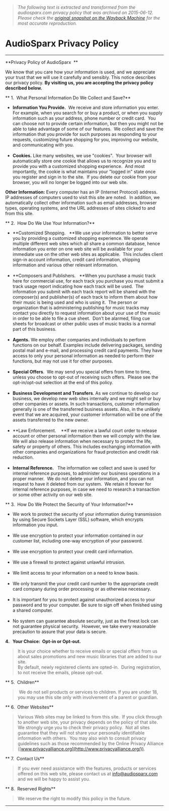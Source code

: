 > *The following text is extracted and transformed from the audiosparx.com privacy policy that was archived on 2015-06-12. Please check the [original snapshot on the Wayback Machine](https://web.archive.org/web/20150612214243id_/http%3A//www.audiosparx.com/sa/legal/privacy_policy.cfm) for the most accurate reproduction.*

# AudioSparx Privacy Policy

---  
  
**Privacy Policy of AudioSparx  **

We know that you care how your information is used, and we appreciate your trust that we will use it carefully and sensibly. This notice describes our privacy policy. **By visiting us, you are accepting the privacy policy described below.**

** 1.  What Personal Information Do We Collect and Save?**

  * **Information You Provide.**  We receive and store information you enter.  For example, when you search for or buy a product, or when you supply information such as your address, phone number or credit card.  You can choose not to provide certain information, but then you might not be able to take advantage of some of our features.  We collect and save the information that you provide for such purposes as responding to your requests, customizing future shopping for you, improving our website, and communicating with you.    
 
  * **Cookies.** Like many websites, we use "cookies".  Your browser will automatically store one cookie that allows us to recognize you and to provide you with a customized shopping experience.  And most importantly, the cookie is what maintains your "logged in" state once you register and sign in to the site.  If you delete our cookie from your browser, you will no longer be logged into our web site.

**Other Information:** Every computer has an IP (Internet Protocol) address.  IP addresses of computers used to visit this site are noted.  In addition, we automatically collect other information such as email addresses, browser types, operating systems, and the URL addresses of sites clicked to and from this site. 




** 2.  How Do We Use Your Information?**

  * **Customized Shopping.   **We use your information to better serve you by providing a customized shopping experience. We operate multiple different web sites which all share a common database, hence information you enter on one web site will be available for your immediate use on the other web sites as applicable.  This includes client sign-in account information, credit card information, shipping information and various other relevant information.    
 
  * **Composers and Publishers.   **When you purchase a music track here for commercial use, for each track you purchase you must submit a track usage report indicating how each track will be used.  The information you submit with each track report will be shared with the composer(s) and publisher(s) of each track to inform them about how their music is being used and who is using it.  The person or organization that is administering publishing for music tracks may contact you directly to request information about your use of the music in order to be able to file a cue sheet.  Don't be alarmed, filing cue sheets for broadcast or other public uses of music tracks is a normal part of this business.   
 
  * **Agents.** We employ other companies and individuals to perform functions on our behalf. Examples include delivering packages, sending postal mail and e-mail, and processing credit card payments. They have access to only your personal information as needed to perform their functions, but may not use it for other purposes.   
 
  * **Special Offers**.  We may send you special offers from time to time, unless you choose to opt-out of receiving such offers.  Please see the opt-in/opt-out selection at the end of this policy.    
 
  * **Business Development and Transfers**. As we continue to develop our business, we develop new web sites internally and we might sell or buy other companies or assets. In such transactions, customer information generally is one of the transferred business assets. Also, in the unlikely event that we are acquired, your customer information will be one of the assets transferred to the new owner.  
 
  * **Law Enforcement.    **If we receive a lawful court order to release account or other personal information then we will comply with the law.  We will also release information when necessary to protect the life, safety or property of others. This includes exchanging information with other companies and organizations for fraud protection and credit risk reduction.   
 
  * **Internal Reference.**   The information we collect and save is used for internal reference purposes, to administer our business operations in a proper manner.  We do not delete your information, and you can not request to have it deleted from our system.  We retain it forever for internal reference purposes, in case we need to research a transaction or some other activity on our web site.



** 3.  How Do We Protect the Security of Your Information?**

  * We work to protect the security of your information during transmission by using Secure Sockets Layer (SSL) software, which encrypts information you input.   
 
  * We use encryption to protect your information contained in our customer list, including one-way encryption of your password.   
 
  * We use encryption to protect your credit card information.  
 
  * We use a firewall to protect against unlawful intrusion.   
 
  * We limit access to your information on a need to know basis.   
 
  * We only transmit the your credit card number to the appropriate credit card company during order processing or as otherwise necessary.   
 
  * It is important for you to protect against unauthorized access to your password and to your computer. Be sure to sign off when finished using a shared computer.   
 
  * No system can guarantee absolute security, just as the finest lock can not guarantee physical security.  However, we take every reasonable precaution to assure that your data is secure. 



**4.   Your Choice:  Opt-in or Opt-out.**

> It is your choice whether to receive emails or special offers from us about sales promotions and new music libraries that are added to our site.  
>  By default, newly registered clients are opted-in.  During registration, to not receive the emails, please opt-out.

** 5.  Children**

>  We do not sell products or services to children. If you are under 18, you may use this site only with involvement of a parent or guardian.

** 6.  Other Websites**

> Various Web sites may be linked to from this site.  If you click through to another web site, your privacy depends on the policy of that site.  We strongly urge you to check their privacy policy.  Not all sites guarantee that they will not share your personally identifiable information with others.  You may also wish to consult privacy guidelines such as those recommended by the Online Privacy Alliance ([www.privacyalliance.org](http://www.privacyalliance.org/)).

** 7.  Contact Us**

> If you ever need assistance with the features, products or services offered on this web site, please contact us at [ info@audiosparx.com](mailto:info@audiosparx.com) and we will be happy to assist you. 

** 8.  Reserved Rights**

> We reserve the right to modify this policy in the future.

*************************************  
  
  

